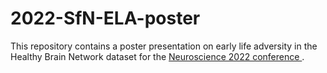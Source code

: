 # 2022-SfN-ELA-poster

This repository contains a poster presentation on early life adversity in the Healthy Brain Network dataset for the [Neuroscience 2022 conference ](https://www.sfn.org/meetings/neuroscience-2022).
